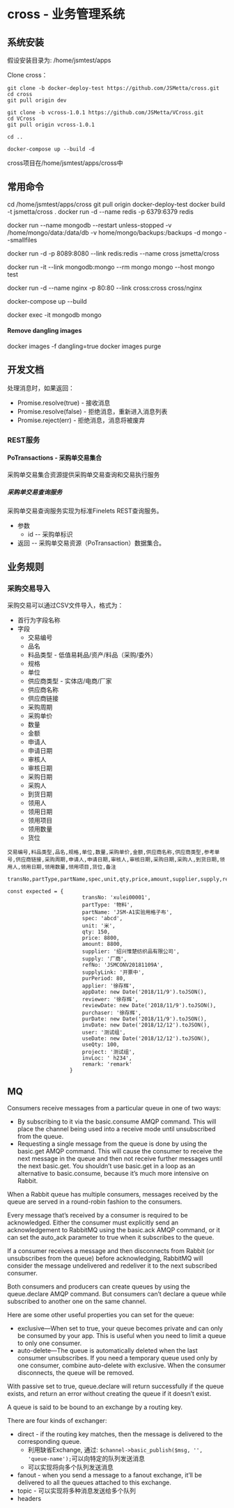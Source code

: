 # cross - 业务管理系统

## 系统安装
假设安装目录为: /home/jsmtest/apps

Clone cross：

```
git clone -b docker-deploy-test https://github.com/JSMetta/cross.git
cd cross
git pull origin dev

git clone -b vcross-1.0.1 https://github.com/JSMetta/VCross.git
cd VCross
git pull origin vcross-1.0.1

cd ..

docker-compose up --build -d

```
cross项目在/home/jsmtest/apps/cross中


## 常用命令

cd /home/jsmtest/apps/cross
git pull origin docker-deploy-test
docker build -t jsmetta/cross .
docker run -d --name redis -p 6379:6379 redis

docker run --name mongodb --restart unless-stopped -v /home/mongo/data:/data/db -v home/mongo/backups:/backups -d mongo --smallfiles

docker run -d -p 8089:8080 --link redis:redis --name cross jsmetta/cross

docker run -it --link mongodb:mongo --rm mongo mongo --host mongo test

docker run -d --name nginx -p 80:80 --link cross:cross cross/nginx

docker-compose up --build

docker exec -it mongodb mongo

#### Remove dangling images
docker images -f dangling=true
docker images purge

## 开发文档

处理消息时，如果返回：
* Promise.resolve(true) - 接收消息
* Promise.resolve(false) - 拒绝消息，重新进入消息列表
* Promise.reject(err) - 拒绝消息，消息将被废弃

### REST服务

#### PoTransactions - 采购单交易集合

采购单交易集合资源提供采购单交易查询和交易执行服务

##### 采购单交易查询服务

采购单交易查询服务实现为标准Finelets REST查询服务。
* 参数
  * id -- 采购单标识
* 返回 -- 采购单交易资源（PoTransaction）数据集合。

## 业务规则

### 采购交易导入
采购交易可以通过CSV文件导入，格式为：
* 首行为字段名称
* 字段
  * 交易编号
  * 品名
  * 料品类型 - 低值易耗品/资产/料品（采购/委外）
  * 规格
  * 单位
  * 供应商类型 - 实体店/电商/厂家
  * 供应商名称
  * 供应商链接
  * 采购周期
  * 采购单价
  * 数量
  * 金额
  * 申请人
  * 申请日期
  * 审核人
  * 审核日期
  * 采购日期
  * 采购人
  * 到货日期
  * 领用人
  * 领用日期
  * 领用项目
  * 领用数量
  * 货位

```
交易编号,料品类型,品名,规格,单位,数量,采购单价,金额,供应商名称,供应商类型,参考单号,供应商链接,采购周期,申请人,申请日期,审核人,审核日期,采购日期,采购人,到货日期,领用人,领用日期,领用数量,领用项目,货位,备注

transNo,partType,partName,spec,unit,qty,price,amount,supplier,supply,refNo,supplyLink,purPeriod,applier,appDate,reviewer,reviewDate,purDate,purchaser,invDate,user,useDate,useQty,project,invLoc,remark

const expected = {
						transNo: 'xulei00001',
						partType: '物料',
						partName: 'JSM-A1实验用格子布',
						spec: 'abcd',
						unit: '米',
						qty: 150,
						price: 8800,
						amount: 8800,
						supplier: '绍兴惟楚纺织品有限公司',
						supply: '厂商',
						refNo: 'JSMCONV20181109A',
						supplyLink: '开票中',
						purPeriod: 80,
						applier: '徐存辉',
						appDate: new Date('2018/11/9').toJSON(),
						reviewer: '徐存辉',
						reviewDate: new Date('2018/11/9').toJSON(),
						purchaser: '徐存辉',
						purDate: new Date('2018/11/9').toJSON(),
						invDate: new Date('2018/12/12').toJSON(),
						user: '测试组',
						useDate: new Date('2018/12/12').toJSON(),
						useQty: 100,
						project: '测试组',
						invLoc: ' h234',
						remark: 'remark'
					}

```

## MQ
Consumers receive messages from a particular queue in one of two ways:
* By subscribing to it via the basic.consume AMQP command. This will place the channel being used into a receive mode until unsubscribed from the queue.
* Requesting a single message from the queue is done by using the basic.get AMQP command. This will cause the consumer to receive the next message in the queue and then not receive further messages until the next basic.get. You shouldn’t use basic.get in a loop as an alternative to
basic.consume, because it’s much more intensive on Rabbit.

When a Rabbit queue has multiple consumers, messages received by the queue are served in a round-robin fashion to the consumers.

Every message that’s received by a consumer is required to be acknowledged. Either the consumer must explicitly send an acknowledgement to RabbitMQ using the basic.ack AMQP command,
or it can set the auto_ack parameter to true when it subscribes to the queue.

If a consumer receives a message and then disconnects from Rabbit (or unsubscribes
from the queue) before acknowledging, RabbitMQ will consider the message
undelivered and redeliver it to the next subscribed consumer.

Both consumers and producers can create queues by using the queue.declare
AMQP command. But consumers can’t declare a queue while subscribed to another
one on the same channel.

Here are some other useful properties you can set for the queue:
* exclusive—When set to true, your queue becomes private and can only be
consumed by your app. This is useful when you need to limit a queue to only
one consumer.
* auto-delete—The queue is automatically deleted when the last consumer
unsubscribes. If you need a temporary queue used only by one consumer, combine
auto-delete with exclusive. When the consumer disconnects, the queue
will be removed.

With passive set to true, queue.declare will return successfully if the queue exists, and return an error without
creating the queue if it doesn’t exist.

A queue is said to be bound to an exchange by a routing key.

There are four kinds of exchanger:
* direct - if the routing key matches, then the message is delivered to the corresponding queue.
  * 利用缺省Exchange, 通过: `$channel->basic_publish($msg, '', 'queue-name');`可以向特定的队列发送消息
  * 可以实现将向多个队列发送消息
* fanout - when you send a message to a fanout
exchange, it’ll be delivered to all the queues attached to this exchange.
* topic - 可以实现将多种消息发送给多个队列
* headers